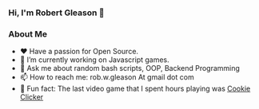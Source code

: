 ###  Hi, I'm Robert Gleason 👋

<!--
**robgleason/robgleason** is a ✨ _special_ ✨ repository because its `README.md` (this file) appears on your GitHub profile.

Here are some ideas to get you started:
-->
###  About Me
- ❤️ Have a passion for Open Source. 
- 🔭 I’m currently working on Javascript games.
- 💬 Ask me about random bash scripts, OOP, Backend Programming <br>
- 📫 How to reach me: rob.w.gleason At gmail dot com <br>
- 🍪 Fun fact: The last video game that I spent hours playing was <a href="https://store.steampowered.com/app/1454400/Cookie_Clicker/">Cookie Clicker</a>

